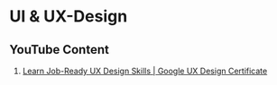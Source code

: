 # UI & UX-Design

## YouTube Content
1. [Learn Job-Ready UX Design Skills | Google UX Design Certificate](https://www.youtube.com/c/GoogleCareerCertificates/playlists?view=50&shelf_id=6)
